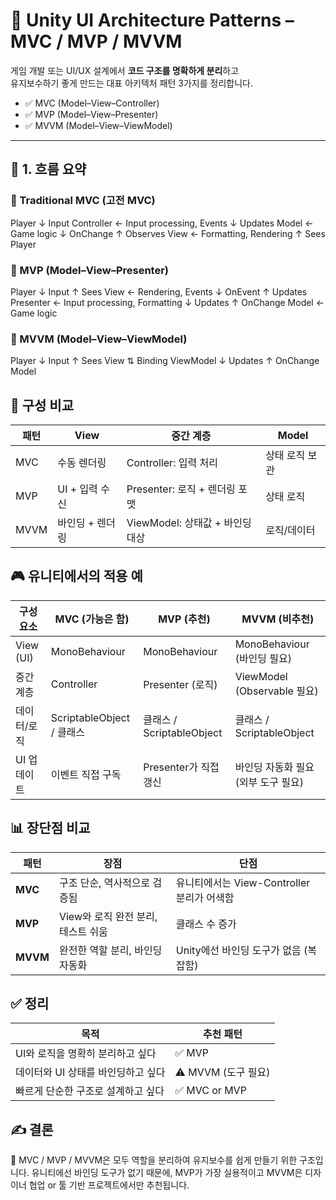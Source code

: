 # 🧱 Unity UI Architecture Patterns – MVC / MVP / MVVM

게임 개발 또는 UI/UX 설계에서 **코드 구조를 명확하게 분리**하고  
유지보수하기 좋게 만드는 대표 아키텍처 패턴 3가지를 정리합니다.

- ✅ MVC (Model–View–Controller)
- ✅ MVP (Model–View–Presenter)
- ✅ MVVM (Model–View–ViewModel)

---

## 🧭 1. 흐름 요약

### 🧩 Traditional MVC (고전 MVC)

Player
   ↓ Input
Controller     ← Input processing, Events
   ↓ Updates
Model          ← Game logic
   ↓ OnChange ↑ Observes
View           ← Formatting, Rendering
   ↑ Sees
Player

### 🧩 MVP (Model–View–Presenter)

Player
   ↓ Input ↑ Sees
View            ← Rendering, Events
   ↓ OnEvent ↑ Updates
Presenter       ← Input processing, Formatting
   ↓ Updates ↑ OnChange
Model           ← Game logic

### 🧩 MVVM (Model–View–ViewModel)

Player
   ↓ Input ↑ Sees
View 
   ⇅ Binding
ViewModel 
   ↓ Updates ↑ OnChange
Model 

## 🧠 구성 비교
| 패턴   | View       | 중간 계층                   | Model    |
| ---- | ---------- | ----------------------- | -------- |
| MVC  | 수동 렌더링     | Controller: 입력 처리       | 상태 로직 보관 |
| MVP  | UI + 입력 수신 | Presenter: 로직 + 렌더링 포맷  | 상태 로직    |
| MVVM | 바인딩 + 렌더링  | ViewModel: 상태값 + 바인딩 대상 | 로직/데이터   |

## 🎮 유니티에서의 적용 예
| 구성 요소     | MVC (가능은 함)            | MVP (추천)               | MVVM (비추천)                |
| --------- | ---------------------- | ---------------------- | ------------------------- |
| View (UI) | MonoBehaviour          | MonoBehaviour          | MonoBehaviour (바인딩 필요)    |
| 중간 계층     | Controller             | Presenter (로직)         | ViewModel (Observable 필요) |
| 데이터/로직    | ScriptableObject / 클래스 | 클래스 / ScriptableObject | 클래스 / ScriptableObject    |
| UI 업데이트   | 이벤트 직접 구독              | Presenter가 직접 갱신       | 바인딩 자동화 필요 (외부 도구 필요)     |

## 📊 장단점 비교
| 패턴       | 장점                     | 단점                             |
| -------- | ---------------------- | ------------------------------ |
| **MVC**  | 구조 단순, 역사적으로 검증됨       | 유니티에서는 View-Controller 분리가 어색함 |
| **MVP**  | View와 로직 완전 분리, 테스트 쉬움 | 클래스 수 증가                       |
| **MVVM** | 완전한 역할 분리, 바인딩 자동화     | Unity에선 바인딩 도구가 없음 (복잡함)       |

## ✅ 정리
| 목적                   | 추천 패턴           |
| -------------------- | --------------- |
| UI와 로직을 명확히 분리하고 싶다  | ✅ MVP           |
| 데이터와 UI 상태를 바인딩하고 싶다 | ⚠️ MVVM (도구 필요) |
| 빠르게 단순한 구조로 설계하고 싶다  | ✅ MVC or MVP    |

## ✍️ 결론
🧩 MVC / MVP / MVVM은 모두 역할을 분리하여 유지보수를 쉽게 만들기 위한 구조입니다.
유니티에선 바인딩 도구가 없기 때문에, MVP가 가장 실용적이고
MVVM은 디자이너 협업 or 툴 기반 프로젝트에서만 추천됩니다.